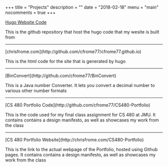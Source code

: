 +++
title = "Projects"
description = ""
date = "2018-02-18"
menu = "main"
nocomments = true
+++

<i class="fa fa-github fa-lg"></i> [Hugo Website Code](http://github.com/cfrome77/hugo-website-code)
<p>This is the github repository that host the hugo code that my wesite is built from</p>
<hr />
<i class="fa fa-github fa-lg"></i> [chrisfrome.com](http://github.com/cfrome77/cfrome77.github.io)
<p>This is the html code for the site that is generated by hugo</p>
<hr />
<i class="fa fa-github fa-lg"></i> [BinConvert](http://github.com/cfrome77/BinConvert)
<p>This is a Java number Converter. It lets you convert a decimal number to various other number formats</p>
<hr />
<i class="fa fa-github fa-lg"></i> [CS 480 Portfolio Code](http://github.com/cfrome77/CS480-Portfolio)
<p>This is the code used for my final class assignment for CS 480 at JMU. It contains contains a design manifesto, 
   as well as showcases my work from the class</p>
<hr />
<i class="fa fa-link fa-lg"></i> [CS 480 Portfolio Website](http://chrisfrome.com/CS480-Portfolio)
<p>This is the link to the actual webpage of the Portfolio, hosted using Github pages. It contains contains a design manifesto, 
   as well as showcases my work from the class</p>



